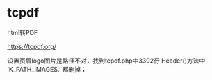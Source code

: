 # tcpdf
html转PDF

https://tcpdf.org/

设置页眉logo图片是路径不对，找到tcpdf.php中3392行 Header()方法中 ‘K_PATH_IMAGES.’ 都删掉；




